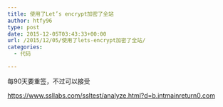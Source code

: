 ```yaml
---
title: 使用了Let’s encrypt加密了全站
author: htfy96
type: post
date: 2015-12-05T03:43:33+00:00
url: /2015/12/05/使用了lets-encrypt加密了全站/
categories:
  - 代码

---
```

每90天要重签，不过可以接受

<https://www.ssllabs.com/ssltest/analyze.html?d=b.intmainreturn0.com>